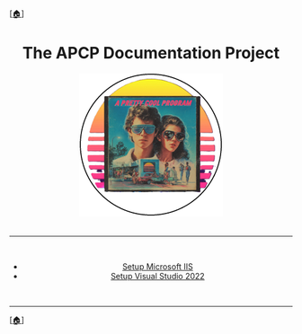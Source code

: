 [[🏠︎](../README.md)]

<!-- u250924 -->

<div align="center">

# The APCP Documentation Project

  <picture>
    <source media="(prefers-color-scheme: dark)" srcset="../../.github/img/logo/apcp-logo-dark-256x256.png">
    <source media="(prefers-color-scheme: light)" srcset="../../.github/img/logo/apcp-logo-light-256x256.png">
    <img alt="Fallback image description" src="../../.github/img/logo/apcp-logo-light-256x256.png">
  </picture>

</div>

<br>

***

<div align="center">

<br>

* [Setup Microsoft IIS](./howto/setup-iis/README.md)
* [Setup Visual Studio 2022](./howto/setup-vs2022/README.md)

</div>

<br>

***

[[🏠︎](../README.md)]